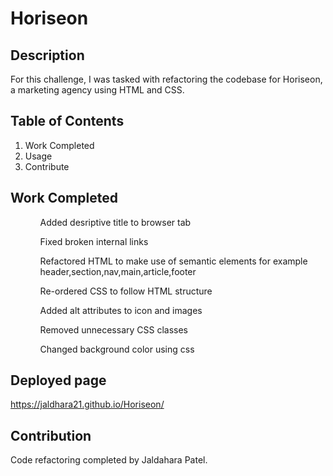 # Horiseon

## Description
For this challenge, I was tasked with refactoring the codebase for Horiseon, a marketing agency using HTML and CSS.

## Table of Contents
<Ol>
  <li>Work Completed</li>
  <li>Usage</li>
  <li>Contribute</li>
  </ol>

## Work Completed
<ul>
  <ol>Added desriptive title to browser tab</ol>
<ol>Fixed broken internal links</ol>
<ol>Refactored HTML to make use of semantic elements for example header,section,nav,main,article,footer</ol>
  <ol>Re-ordered CSS to follow HTML structure</ol>
  <ol>Added alt attributes to icon and images</ol>
  <ol>Removed unnecessary CSS classes</ol>
  <ol>Changed background color using css</ol>
</ul>

## Deployed page
https://jaldhara21.github.io/Horiseon/

## Contribution 
Code refactoring completed by Jaldahara Patel.
